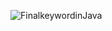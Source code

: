 ![FinalkeywordinJava](https://user-images.githubusercontent.com/26010539/180592775-185d294c-2093-4e03-9b87-246192541460.jpg)
